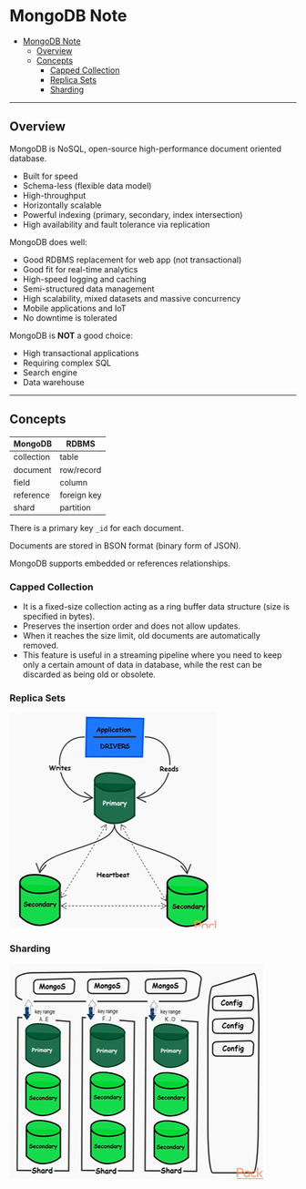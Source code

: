 # MongoDB Note

- [MongoDB Note](#mongodb-note)
  - [Overview](#overview)
  - [Concepts](#concepts)
    - [Capped Collection](#capped-collection)
    - [Replica Sets](#replica-sets)
    - [Sharding](#sharding)

---

## Overview

MongoDB is NoSQL, open-source high-performance document oriented database.

- Built for speed
- Schema-less (flexible data model)
- High-throughput
- Horizontally scalable
- Powerful indexing (primary, secondary, index intersection)
- High availability and fault tolerance via replication  

MongoDB does well: 

- Good RDBMS replacement for web app (not transactional)
- Good fit for real-time analytics
- High-speed logging and caching
- Semi-structured data management
- High scalability, mixed datasets and massive concurrency
- Mobile applications and IoT
- No downtime is tolerated

MongoDB is **NOT** a good choice: 

- High transactional applications
- Requiring complex SQL
- Search engine
- Data warehouse

---

## Concepts

MongoDB | RDBMS
------  | ------
collection | table 
document | row/record
field | column
reference | foreign key
shard | partition

There is a primary key `_id` for each document.

Documents are stored in BSON format (binary form of JSON).

MongoDB supports embedded or references relationships.

### Capped Collection

- It is a fixed-size collection acting as a ring buffer data structure (size is specified in bytes). 
- Preserves the insertion order and does not allow updates. 
- When it reaches the size limit, old documents are automatically removed. 
- This feature is useful in a streaming pipeline where you need to keep only a certain amount of data in database, while the rest can be discarded as being old or obsolete.

### Replica Sets

![replica-sets.png](img/replica-sets.png)

### Sharding

![sharding.png](img/sharding.png)